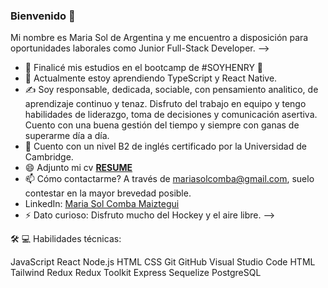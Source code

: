 ### Bienvenido 👋

Mi nombre es Maria Sol de Argentina y me encuentro a disposición para oportunidades laborales como Junior Full-Stack Developer. -->

- 🔭 Finalicé mis estudios en el bootcamp de #SOYHENRY 💛
- 🌱 Actualmente estoy aprendiendo TypeScript y React Native.
- ✍️ Soy responsable, dedicada, sociable, con pensamiento analitico, de aprendizaje continuo y tenaz. Disfruto del trabajo en equipo y tengo habilidades de liderazgo, toma de decisiones y comunicación asertiva. Cuento con una buena gestión del tiempo y siempre con ganas de superarme día a día.
- 💬 Cuento con un nivel B2 de inglés certificado por la Universidad de Cambridge.
- 😄 Adjunto mi cv **[RESUME](https://docs.google.com/document/d/1gBCwAf3AVRbN30IpyXmwmj-GTxXMvwc8t9euFeyV29M/edit?usp=sharing)**
- 📫 Cómo contactarme? A través de mariasolcomba@gmail.com, suelo contestar en la mayor brevedad posible.
- LinkedIn: [Maria Sol Comba Maiztegui](https://www.linkedin.com/in/maria-sol-comba-maiztegui-a55760261/)
- ⚡ Dato curioso: Disfruto mucho del Hockey y el aire libre.
-->

🛠 💻  Habilidades técnicas:

JavaScript  React  Node.js  HTML  CSS  Git  GitHub  Visual Studio Code HTML Tailwind Redux Redux Toolkit Express Sequelize PostgreSQL
